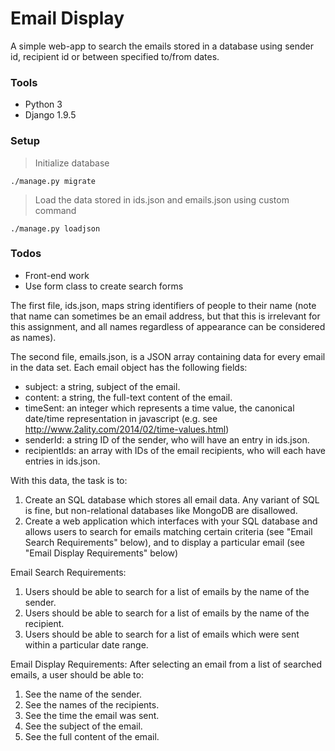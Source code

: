 # Email Display

A simple web-app to search the emails stored in a database using sender id,
recipient id or between specified to/from dates.

### Tools
- Python 3
- Django 1.9.5

### Setup
> Initialize database
```
./manage.py migrate
```
> Load the data stored in ids.json and emails.json using custom command
```
./manage.py loadjson
```

### Todos
* Front-end work
* Use form class to create search forms

The first file, ids.json, maps string identifiers of people to their name (note that name can sometimes be an email address, but that this is irrelevant for this assignment, and all names regardless of appearance can be considered as names).

The second file, emails.json, is a JSON array containing data for every email in the data set. Each email object has the following fields:
- subject: a string, subject of the email.
- content: a string, the full-text content of the email.
- timeSent: an integer which represents a time value, the canonical date/time representation in javascript (e.g. see http://www.2ality.com/2014/02/time-values.html)
- senderId: a string ID of the sender, who will have an entry in ids.json.
- recipientIds: an array with IDs of the email recipients, who will each have entries in ids.json.

With this data, the task is to:
1. Create an SQL database which stores all email data. Any variant of SQL is fine, but non-relational databases like MongoDB are disallowed.
2. Create a web application which interfaces with your SQL database and allows users to search for emails matching certain criteria (see "Email Search Requirements" below), and to display a particular email (see "Email Display Requirements" below)

Email Search Requirements:
1. Users should be able to search for a list of emails by the name of the sender.
2. Users should be able to search for a list of emails by the name of the recipient.
3. Users should be able to search for a list of emails which were sent within a particular date range.

Email Display Requirements:
After selecting an email from a list of searched emails, a user should be able to:
1. See the name of the sender.
2. See the names of the recipients.
3. See the time the email was sent.
4. See the subject of the email.
5. See the full content of the email.
